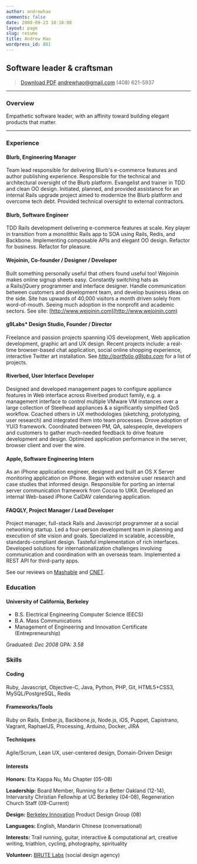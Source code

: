 ```yaml
---
author: andrewhao
comments: false
date: 2008-09-23 10:18:08
layout: page
slug: resume
title: Andrew Hao
wordpress_id: 881
---
```

## Software leader & craftsman

> [Download PDF](resume.pdf)
> [andrewhao@gmail.com](andrewhao@gmail.com)
> (408) 621-5937

-----

### Overview

Empathetic software leader, with an affinity toward building elegant products that matter.

-----

### Experience

#### Blurb, Engineering Manager

Team lead responsible for delivering Blurb's e-commerce features and author publishing experience. Responsible for the technical and architectural oversight of the Blurb platform. Evangelist and trainer in TDD and clean OO design. Initiated, planned, and provided assistance for an internal Rails upgrade project aimed to modernize the Blurb platform and overcome tech debt. Provided technical oversight to external contractors.

#### Blurb, Software Engineer

TDD Rails development delivering e-commerce features at scale. Key player in transition from a monolithic Rails app to SOA using Rails, Redis, and Backbone. Implementing composable APIs and elegant OO design. Refactor for business. Refactor for pleasure.

#### Wejoinin, Co-founder / Designer / Developer

Built something personally useful that others found useful too! Wejoinin makes online signup sheets easy. Constantly switching hats as a Rails/jQuery programmer and interface designer. Handle communication between customers and development team, and develop business ideas on the side. Site has upwards of 40,000 visitors a month driven solely from word-of-mouth. Seeing much adoption in the nonprofit and academic sectors. See site: [http://www.wejoinin.com](http://www.wejoinin.com)

#### g9Labs* Design Studio, Founder / Director

Freelance and passion projects spanning iOS development, Web application development, graphic art and UX design. Recent projects include: a real-time browser-based chat application, social online shopping experience, interactive Twitter art installation. See _<http://portfolio.g9labs.com>_ for a list of projects.

#### Riverbed, User Interface Developer

Designed and developed management pages to configure appliance features in Web interface across Riverbed product family, e.g. a management interface to control multiple VMware VM instances over a large collection of Steelhead appliances & a significantly simplified QoS workflow. Coached others in UX methodologies (sketching, prototyping, user research) and integrated them into team processes. Drove adoption of YUI3 framework. Coordinated between PM, QA, salespeople, developers and customers to gather much-needed feedback to drive feature development and design. Optimized application performance in the server, browser client and over the wire.

#### Apple, Software Engineering Intern

As an iPhone application engineer, designed and built an OS X Server monitoring application on iPhone. Began with extensive user research and case studies that informed design. Responsible for porting an internal server communication framework from Cocoa to UIKit. Developed an internal Web-based iPhone CalDAV calendaring application.

#### FAQQLY, Project Manager / Lead Developer

Project manager, full-stack Rails and Javascript programmer at a social networking startup. Led a four-person development team in planning and execution of site vision and goals. Specialized in scalable, accessible, standards-compliant design. Tasteful implementation of rich interfaces. Developed solutions for internationalization challenges involving communication and coordination with an overseas team. Implemented a REST API for third-party apps.

See our reviews on [Mashable](http://mashable.com/2006/06/14/faqqly-myspace-meets-yahoo-answers/) and [CNET](http://reviews.cnet.com/8301-10921_7-6519243-4.html).

### Education

#### University of California, Berkeley

  * B.S. Electrical Engineering Computer Science (EECS)
  * B.A. Mass Communications
  * Management of Engineering and Innovation Certificate (Entrepreneurship)

Graduated: _Dec 2008_
GPA: _3.58_

### Skills

#### Coding

Ruby, Javascript, Objective-C, Java, Python, PHP, Git, HTML5+CSS3, MySQL/PostgreSQL, Redis

#### Frameworks/Tools

Ruby on Rails, Ember.js, Backbone.js, Node.js, iOS, Puppet, Capistrano, Vagrant, RaphaelJS, Processing, Arduino, Docker, JIRA

#### Techniques

Agile/Scrum, Lean UX, user-centered design, Domain-Driven Design

#### Interests

**Honors:** Eta Kappa Nu, Mu Chapter (05-08)

**Leadership:** Board Member, Running for a Better Oakland (12-14), Intervarsity Christian Fellowhip at UC Berkeley (04-08), Regeneration Church Staff (09-Current)

**Design:** [Berkeley Innovation](http://innovation.berkeley.edu/) Product Design Group (08)

**Languages:** English, Mandarin Chinese (conversational)

**Interests:** Trail running, guitar, interactive & computational art, creative writing, triathlon, cycling, photography, spirituality

**Volunteer:** [BRUTE Labs](http://www.brutelabs.org) (social design agency)

